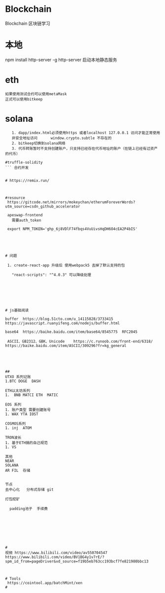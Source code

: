 # Blockchain
Blockchain 区块链学习

# 本地
  npm install http-server -g
  http-server 启动本地静态服务
    

# eth
    如果使用测试合约可以使用metaMask
    正式可以使用bitkeep
# solana
 ```注意事项
    1. dapp/index.html必须使用https 或者localhost 127.0.0.1 访问才能正常使用
    非安全地址访问      window.crypto.subtle 不存在的
    2. bitkeep切换到solana网络 
    3. 代币转账暂时不支持创建账户，只支持已经存在代币地址的账户（在链上已经有过资产的代币）

#truffle-solidity
 ``` 合约开发
  

# https://remix.run/



#resource
  https://gitcode.net/mirrors/mokeychan/etherumForeverWords?utm_source=csdn_github_accelerator

  apeswap-frontend
    需要auth_token

  export NPM_TOKEN='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'

   



# 问题

  1. create-react-app 升级后 使用webpack5 去掉了默认支持的包
    
    "react-scripts": "^4.0.3" 可以降级处理







# js基础阅读
   
 buffer  https://blog.51cto.com/u_14115828/3733415  https://javascript.ruanyifeng.com/nodejs/buffer.html

 base64  https://baike.baidu.com/item/base64/8545775  RFC2045

  ASCII、GB2312、GBK、Unicode    https://c.runoob.com/front-end/6318/  https://baike.baidu.com/item/ASCII/309296?fr=kg_general





## 
 UTXO 系列记账
 1.BTC DOGE  DASH

 ETH以太坊系列 
 1.  BNB MATCI ETH  MATIC

 EOS 系列
 1. 账户类型 需要创建账号 
 1. WAX YTA IOST

 COSMOS系列
 1. inj  ATOM

TRON波长
1. 基于ETH搞的自己规范
1. VS

其他
 NEAR 
 SOLANA 
 AR FIL  存储


 节点
 去中心化   分布式存储 git
 
 打包挖矿
  
   padding池子  手续费
   

 





# 
视频 https://www.bilibili.com/video/av550704547
https://www.bilibili.com/video/BV1BG4y1v7rE/?spm_id_from=pageDriver&vd_source=f19b5eb763cc193bcf7fe821980bbc13



# Tools
  https://cointool.app/batchMint/xen
# 